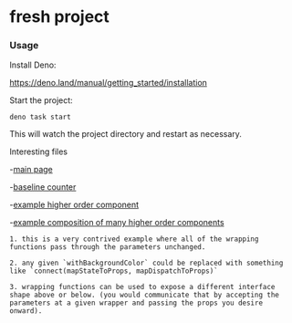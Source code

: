 # fresh project

### Usage

Install Deno:


https://deno.land/manual/getting_started/installation


Start the project:

```
deno task start
```

This will watch the project directory and restart as necessary.

Interesting files

-[main page](routes/index.tsx)

-[baseline counter](islands/Counter.tsx)

-[example higher order component](utils/withBackgroundColor.tsx)

-[example composition of many higher order components](islands/SuperCounter.ts)

    1. this is a very contrived example where all of the wrapping functions pass through the parameters unchanged.

    2. any given `withBackgroundColor` could be replaced with something like `connect(mapStateToProps, mapDispatchToProps)`

    3. wrapping functions can be used to expose a different interface shape above or below. (you would communicate that by accepting the parameters at a given wrapper and passing the props you desire onward).